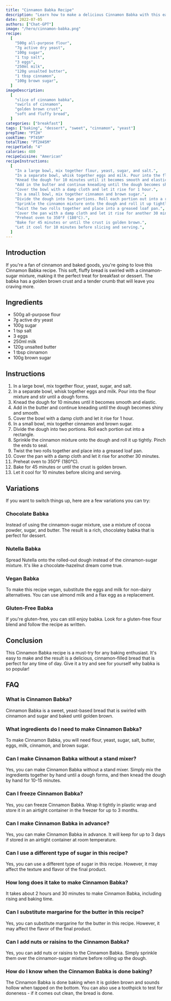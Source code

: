 ```yaml
---
title: "Cinnamon Babka Recipe"
description: "Learn how to make a delicious Cinnamon Babka with this easy recipe. Perfect for breakfast or dessert, this babka is sure to impress!"
date: 2022-07-05
authors: ["Chat-GPT"]
image: "/hero/cinnamon-babka.png"
recipe:
  [
    "500g all-purpose flour",
    "7g active dry yeast",
    "100g sugar",
    "1 tsp salt",
    "3 eggs",
    "250ml milk",
    "120g unsalted butter",
    "1 tbsp cinnamon",
    "100g brown sugar",
  ]
imageDescription:
  [
    "slice of cinnamon babka",
    "swirls of cinnamon",
    "golden brown crust",
    "soft and fluffy bread",
  ]
categories: ["breakfast"]
tags: ["baking", "dessert", "sweet", "cinnamon", "yeast"]
prepTime: "PT2H"
cookTime: "PT45M"
totalTime: "PT2H45M"
recipeYield: "4"
calories: 480
recipeCuisine: "American"
recipeInstructions:
  [
    "In a large bowl, mix together flour, yeast, sugar, and salt.",
    "In a separate bowl, whisk together eggs and milk. Pour into the flour mixture and stir until a dough forms.",
    "Knead the dough for 10 minutes until it becomes smooth and elastic.",
    "Add in the butter and continue kneading until the dough becomes shiny and smooth.",
    "Cover the bowl with a damp cloth and let it rise for 1 hour.",
    "In a small bowl, mix together cinnamon and brown sugar.",
    "Divide the dough into two portions. Roll each portion out into a rectangle.",
    "Sprinkle the cinnamon mixture onto the dough and roll it up tightly. Pinch the ends to seal.",
    "Twist the two rolls together and place into a greased loaf pan.",
    "Cover the pan with a damp cloth and let it rise for another 30 minutes.",
    "Preheat oven to 350°F (180°C).",
    "Bake for 45 minutes or until the crust is golden brown.",
    "Let it cool for 10 minutes before slicing and serving.",
  ]
---
```


## Introduction

If you're a fan of cinnamon and baked goods, you're going to love this Cinnamon Babka recipe. This soft, fluffy bread is swirled with a cinnamon-sugar mixture, making it the perfect treat for breakfast or dessert. The babka has a golden brown crust and a tender crumb that will leave you craving more.

## Ingredients

- 500g all-purpose flour
- 7g active dry yeast
- 100g sugar
- 1 tsp salt
- 3 eggs
- 250ml milk
- 120g unsalted butter
- 1 tbsp cinnamon
- 100g brown sugar

## Instructions

1. In a large bowl, mix together flour, yeast, sugar, and salt.
2. In a separate bowl, whisk together eggs and milk. Pour into the flour mixture and stir until a dough forms.
3. Knead the dough for 10 minutes until it becomes smooth and elastic.
4. Add in the butter and continue kneading until the dough becomes shiny and smooth.
5. Cover the bowl with a damp cloth and let it rise for 1 hour.
6. In a small bowl, mix together cinnamon and brown sugar.
7. Divide the dough into two portions. Roll each portion out into a rectangle.
8. Sprinkle the cinnamon mixture onto the dough and roll it up tightly. Pinch the ends to seal.
9. Twist the two rolls together and place into a greased loaf pan.
10. Cover the pan with a damp cloth and let it rise for another 30 minutes.
11. Preheat oven to 350°F (180°C).
12. Bake for 45 minutes or until the crust is golden brown.
13. Let it cool for 10 minutes before slicing and serving.

## Variations

If you want to switch things up, here are a few variations you can try:

### Chocolate Babka

Instead of using the cinnamon-sugar mixture, use a mixture of cocoa powder, sugar, and butter. The result is a rich, chocolatey babka that is perfect for dessert.

### Nutella Babka

Spread Nutella onto the rolled-out dough instead of the cinnamon-sugar mixture. It's like a chocolate-hazelnut dream come true.

### Vegan Babka

To make this recipe vegan, substitute the eggs and milk for non-dairy alternatives. You can use almond milk and a flax egg as a replacement.

### Gluten-Free Babka

If you're gluten-free, you can still enjoy babka. Look for a gluten-free flour blend and follow the recipe as written.

## Conclusion

This Cinnamon Babka recipe is a must-try for any baking enthusiast. It's easy to make and the result is a delicious, cinnamon-filled bread that is perfect for any time of day. Give it a try and see for yourself why babka is so popular!

## FAQ

### What is Cinnamon Babka?

Cinnamon Babka is a sweet, yeast-based bread that is swirled with cinnamon and sugar and baked until golden brown.

### What ingredients do I need to make Cinnamon Babka?

To make Cinnamon Babka, you will need flour, yeast, sugar, salt, butter, eggs, milk, cinnamon, and brown sugar.

### Can I make Cinnamon Babka without a stand mixer?

Yes, you can make Cinnamon Babka without a stand mixer. Simply mix the ingredients together by hand until a dough forms, and then knead the dough by hand for 10-15 minutes.

### Can I freeze Cinnamon Babka?

Yes, you can freeze Cinnamon Babka. Wrap it tightly in plastic wrap and store it in an airtight container in the freezer for up to 3 months.

### Can I make Cinnamon Babka in advance?

Yes, you can make Cinnamon Babka in advance. It will keep for up to 3 days if stored in an airtight container at room temperature.

### Can I use a different type of sugar in this recipe?

Yes, you can use a different type of sugar in this recipe. However, it may affect the texture and flavor of the final product.

### How long does it take to make Cinnamon Babka?

It takes about 2 hours and 30 minutes to make Cinnamon Babka, including rising and baking time.

### Can I substitute margarine for the butter in this recipe?

Yes, you can substitute margarine for the butter in this recipe. However, it may affect the flavor of the final product.

### Can I add nuts or raisins to the Cinnamon Babka?

Yes, you can add nuts or raisins to the Cinnamon Babka. Simply sprinkle them over the cinnamon-sugar mixture before rolling up the dough.

### How do I know when the Cinnamon Babka is done baking?

The Cinnamon Babka is done baking when it is golden brown and sounds hollow when tapped on the bottom. You can also use a toothpick to test for doneness - if it comes out clean, the bread is done.
